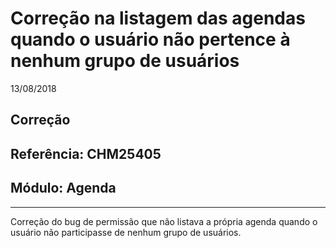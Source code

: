 # Correção na listagem das agendas quando o usuário não pertence à nenhum grupo de usuários
13/08/2018
## Correção
## Referência: CHM25405
## Módulo: Agenda
***

Correção do bug de permissão que não listava a própria agenda quando o usuário não participasse de nenhum grupo de usuários.